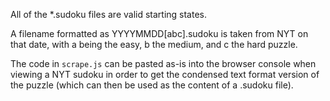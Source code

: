 All of the *.sudoku files are valid starting states.

A filename formatted as YYYYMMDD[abc].sudoku is taken from NYT on that date, with a being the easy, b the medium, and c the hard puzzle.

The code in `scrape.js` can be pasted as-is into the browser console when viewing a NYT sudoku in order to get the condensed text format version of the puzzle (which can then be used as the content of a .sudoku file).
